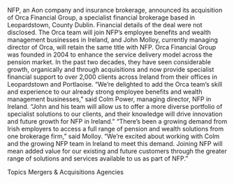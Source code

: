 NFP, an Aon company and insurance brokerage, announced its acquisition of Orca Financial Group, a specialist financial brokerage based in Leopardstown, County Dublin.
Financial details of the deal were not disclosed.
The Orca team will join NFP’s employee benefits and wealth management businesses in Ireland, and John Molloy, currently managing director of Orca, will retain the same title with NFP.
Orca Financial Group was founded in 2004 to enhance the service delivery model across the pension market. In the past two decades, they have seen considerable growth, organically and through acquisitions and now provide specialist financial support to over 2,000 clients across Ireland from their offices in Leopardstown and Portlaoise.
“We’re delighted to add the Orca team’s skill and experience to our already strong employee benefits and wealth management businesses,” said Colm Power, managing director, NFP in Ireland. “John and his team will allow us to offer a more diverse portfolio of specialist solutions to our clients, and their knowledge will drive innovation and future growth for NFP in Ireland.”
“There’s been a growing demand from Irish employers to access a full range of pension and wealth solutions from one brokerage firm,” said Molloy. “We’re excited about working with Colm and the growing NFP team in Ireland to meet this demand. Joining NFP will mean added value for our existing and future customers through the greater range of solutions and services available to us as part of NFP.”

Topics
Mergers & Acquisitions
Agencies

